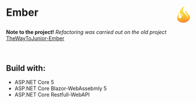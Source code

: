 <h1  align="left">
    <p><strong>Ember</strong><img align="right" src="src/Ember.View/Ember.View.Client/wwwroot/img/fire1.png" width="35" height="45">
</h1>

<strong>Note to the project!</strong> *Refactoring was carried out on the old project*
    [TheWayToJunior-Ember](https://github.com/TheWayToJunior/Ember)

<br>

## Build with:

* ASP.NET Core 5 
* ASP.NET Core Blazor-WebAssebmly 5 
* ASP.NET Core Restfull-WebAPI 
<p>
